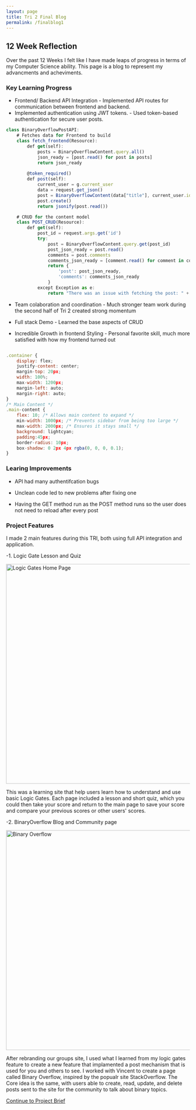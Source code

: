 ```yaml
---
layout: page
title: Tri 2 Final Blog
permalink: /finalblog1
---
```


 <h2>12 Week Reflection</h2>

<p> Over the past 12 Weeks I felt like I have made leaps of progress in terms of my Computer Science ability. This page is a blog to represent my advancments and acheviments.</p>

<h3> Key Learning Progress</h3>

-   Frontend/ Backend API Integration - Implemented API routes for communication between frontend and backend.
-   Implemented authentication using JWT tokens. - Used token-based authentication for secure user posts.

```javascript
class BinaryOverflowPostAPI:
    # Fetches data for Frontend to build
    class fetch_frontend(Resource):
        def get(self):
            posts = BinaryOverflowContent.query.all()
            json_ready = [post.read() for post in posts]
            return json_ready
        
        @token_required()
        def post(self):
            current_user = g.current_user
            data = request.get_json()
            post = BinaryOverflowContent(data["title"], current_user.id, data["content"])
            post.create()
            return jsonify(post.read())

    # CRUD for the content model
    class POST_CRUD(Resource):
        def get(self):
            post_id = request.args.get('id')
            try:
                post = BinaryOverflowContent.query.get(post_id)
                post_json_ready = post.read()
                comments = post.comments
                comments_json_ready = [comment.read() for comment in comments]
                return {
                    'post': post_json_ready,
                    'comments': comments_json_ready
                }
            except Exception as e:
                return "There was an issue with fetching the post: " + str(e)

```
-    Team colaboration and coordination - Much stronger team work during the second half of Tri 2 created strong momentum

-   Full stack Demo - Learned the base aspects of CRUD

-   Incredible Growth in frontend Styling - Personal favorite skill, much more satisfied with how my frontend turned out

```javascript

.container {
    display: flex;
    justify-content: center;
    margin-top: 20px;
    width: 100%;
    max-width: 1200px;
    margin-left: auto;
    margin-right: auto;
}
/* Main Content */
.main-content {
    flex: 10; /* Allows main content to expand */
    min-width: 1000px; /* Prevents sidebar from being too large */
    max-width: 2000px; /* Ensures it stays small */
    background: lightcyan;
    padding:45px;
    border-radius: 10px;
    box-shadow: 0 2px 4px rgba(0, 0, 0, 0.1);
}
```


<h3> Learing Improvements</h3>

-   API had many authentifcation bugs 

-   Unclean code led to new problems after fixing one

-   Having the GET method run as the POST method runs so the user does not need to reload after every post

<h3> Project Features </h3>

I made 2 main features during this TRI, both using full API integration and application.

-1. Logic Gate Lesson and Quiz

<img src="https://i.postimg.cc/5y47xh4Q/Screenshot-2025-03-03-at-2-14-41-AM.png" alt="Logic Gates Home Page" width="600">

<p>This was a learning site that help users learn how to understand and use basic Logic Gates. Each page included a lesson and short quiz, which you could then take your score and return to the main page to save your score and compare your previous scores or other users' scores.</p>

-2. BinaryOverflow Blog and Community page

<img src="https://i.postimg.cc/zfm6WPD3/Screenshot-2025-03-03-at-2-29-59-AM.png" alt="Binary Overflow" width="600">

<p>After rebranding our groups site, I used what I learned from my logic gates feature to create a new feature that implamented a post mechanism that is used for you and others to see. I worked with Vincent to create a page called Binary Overflow, inspired by the popualr site StackOverflow. The Core idea is the same, with users able to create, read, update, and delete posts sent to the site for the community to talk about binary topics.</p>


<td><a href="/LarsRepo/finalblog2" class="button">Continue to Project Brief